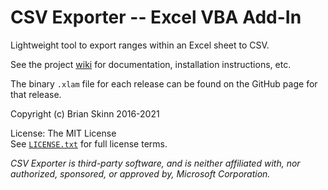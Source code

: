 # CSV Exporter -- Excel VBA Add-In

Lightweight tool to export ranges within an Excel sheet to CSV.

See the project [wiki](https://github.com/bskinn/excel-csvexporter/wiki) for documentation, installation instructions, etc.

The binary `.xlam` file for each release can be found on the GitHub page for that release.

Copyright (c) Brian Skinn 2016-2021

License: The MIT License  
See [`LICENSE.txt`](https://github.com/bskinn/excel-csvexporter/blob/main/LICENSE.txt) for full license terms.

*CSV Exporter is third-party software, and is neither affiliated with, nor authorized,
sponsored, or approved by, Microsoft Corporation.*
